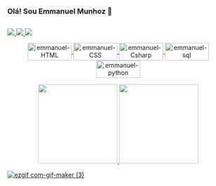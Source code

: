 ### Olá! Sou Emmanuel Munhoz 👋

##

 <p aling="center> 💻 Cursando Análise e desenvolvimento de sistemas
</p>
<p align="center" >  
  <a href="mailto:emmanuelmunhoz1@gmail.com">
    <img src= https://img.shields.io/badge/Gmail-D14836?style=for-the-badge&logo=gmail&logoColor=white>
  </a>
  <a href="https://www.linkedin.com/in/emmanuelmunhoz1/" target="_blank">
    <img src= https://img.shields.io/badge/LinkedIn-0077B5?style=for-the-badge&logo=linkedin&logoColor=white>
  </a>
  <a href="Emmanuel Munhoz#5121">
     <img src= "https://img.shields.io/badge/Discord-7289DA?style=for-the-badge&logo=discord&logoColor=white>
</p>

##

 
 <p align="center" >
 <img align="center" alt="emmanuel-HTML" height="40" width="100" src="https://img.shields.io/badge/HTML5-E34F26?style=for-the-badge&logo=html5&logoColor=white">
 <img align="center" alt="emmanuel-CSS" height="40" width="100" src="https://img.shields.io/badge/CSS3-1572B6?style=for-the-badge&logo=css3&logoColor=white">
 <img align="center" alt="emmanuel-Csharp" height="40" width="100" src="https://img.shields.io/badge/C%23-239120?style=for-the-badge&logo=c-sharp&logoColor=white">
 <img align="center" alt="emmanuel-sql" height="40" width="100" src="https://img.shields.io/badge/MySQL-00000F?style=for-the-badge&logo=mysql&logoColor=white">  
 <img align="center" alt="emmanuel-python" height="40" width="100" src="https://img.shields.io/badge/Python-3776AB?style=for-the-badge&logo=python&logoColor=white>
 <img align="center" alt="emmanuel-.net" height="40" width="100" src="https://img.shields.io/badge/.NET-5C2D91?style=for-the-badge&logo=.net&logoColor=white>
 <img align="center" alt="emmanuel-postgre" height="40" width="100" src="https://img.shields.io/badge/PostgreSQL-316192?style=for-the-badge&logo=postgresql&logoColor=white>
  </p>
 
 #
 
<p align="center"  >
  <img height="180em" src="https://github-readme-stats.vercel.app/api?username=emmanuelmunhoz&show_icons=true&theme=dark&include_all_commits=true&count_private=true"/>
  <img height="180em" src="https://github-readme-stats.vercel.app/api/top-langs/?username=emmanuelmunhoz&layout=compact&langs_count=16&theme=dark"/>
</p>

![ezgif com-gif-maker (3)](https://user-images.githubusercontent.com/109323615/179144397-3b6ddaad-3afd-4168-8ede-5960ccbb1e92.gif)
